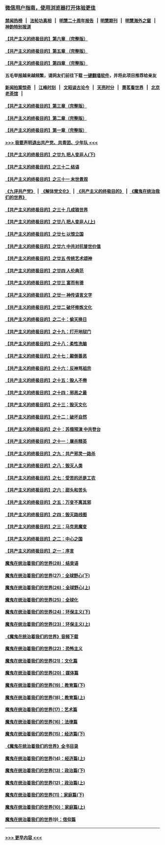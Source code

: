 ### [微信用户指南，使用浏览器打开体验更佳](https://github.com/gfw-breaker/banned-news1/blob/master/indexes/wechat-guide.md?t=0)
#### [禁闻热榜](热点新闻.md?t=0)  &nbsp;&nbsp;|&nbsp;&nbsp; [法轮功真相](https://github.com/gfw-breaker/truth/blob/master/README.md?t=0) &nbsp;&nbsp;|&nbsp;&nbsp; [明慧二十周年报告](https://github.com/gfw-breaker/mh-reports/blob/master/README.md?t=0) &nbsp;&nbsp;|&nbsp;&nbsp;[明慧期刊](https://github.com/gfw-breaker/mh-qikan) &nbsp;&nbsp;|&nbsp;&nbsp; [明慧海外之窗](https://github.com/gfw-breaker/mh-news/blob/master/README.md?t=0) &nbsp;&nbsp;|&nbsp;&nbsp; [神韵特别报道](https://github.com/gfw-breaker/mh-news/blob/master/shenyun.md?t=0)
#### [【共产主义的终极目的】第六章 （完整版）](../pages/nsc422/n11428913.md?t=02161611) 
#### [【共产主义的终极目的】第五章 （完整版）](../pages/nsc422/n11428912.md?t=02161611) 
#### [【共产主义的终极目的】第四章 （完整版）](../pages/nsc422/n11428907.md?t=02161611) 
#### 五毛举报越来越频繁，请网友们前往下载 [一键翻墙软件](https://github.com/gfw-breaker/ssr-accounts)，并将此项目推荐给亲友
#### [新闻拍案惊奇](https://github.com/gfw-breaker/banned-news1/blob/master/pages/link4.md) &nbsp;&nbsp;|&nbsp;&nbsp; [江峰时刻](https://github.com/gfw-breaker/banned-news1/blob/master/pages/link4.md) &nbsp;&nbsp;|&nbsp;&nbsp; [文昭谈古论今](https://github.com/gfw-breaker/banned-news1/blob/master/pages/link4.md) &nbsp;&nbsp;|&nbsp;&nbsp; [天亮时分](https://github.com/gfw-breaker/banned-news1/blob/master/pages/link4.md) &nbsp;&nbsp;|&nbsp;&nbsp; [萧茗看世界](https://github.com/gfw-breaker/banned-news1/blob/master/pages/link4.md) &nbsp;&nbsp;|&nbsp;&nbsp; [北京老茶馆](https://github.com/gfw-breaker/banned-news1/blob/master/pages/link4.md) &nbsp;&nbsp;|&nbsp;&nbsp; 
#### [【共产主义的终极目的】第三章（完整版）](../pages/nsc422/n11428848.md?t=02161611) 
#### [【共产主义的终极目的】第二章（完整版）](../pages/nsc422/n11428831.md?t=02161611) 
#### [【共产主义的终极目的】第一章（完整版）](../pages/nsc422/n11417651.md?t=02161611) 
#### [>>> 我要声明退出共产党、共青团、少年队 <<<](https://github.com/begood0513/goodnews/blob/master/quit/letter.md) 
#### [【共产主义的终极目的】之廿九 把人变非人(下)](../pages/nsc422/n11344140.md?t=02161611) 
#### [【共产主义的终极目的】之三十二 结语](../pages/nsc422/n11360535.md?t=02161611) 
#### [【共产主义的终极目的】之三十一 末世景观](../pages/nsc422/n11351129.md?t=02161611) 
#### [《九评共产党》](https://github.com/begood0513/9ping.md/blob/master/README.md) &nbsp;|&nbsp; [《解体党文化》](../../../../jtdwh.md/blob/master/README.md)  &nbsp;|&nbsp; [《共产主义的终极目的》](../../../../gczydzjmd.md/blob/master/README.md) &nbsp;|&nbsp; [《魔鬼在统治我们的世界》](../../../../mgztzwmdsj.md/blob/master/README.md) 
#### [【共产主义的终极目的】之三十 几成狼世界](../pages/nsc422/n11348280.md?t=02161611) 
#### [【共产主义的终极目的】之廿八 把人变非人(上)](../pages/nsc422/n11340492.md?t=02161611) 
#### [【共产主义的终极目的】之廿七 以恨立国](../pages/nsc422/n11336944.md?t=02161611) 
#### [【共产主义的终极目的】之廿六 中共对抗普世价值](../pages/nsc422/n11324785.md?t=02161611) 
#### [【共产主义的终极目的】之廿五 传统艺术颂神](../pages/nsc422/n11296396.md?t=02161611) 
#### [【共产主义的终极目的】之廿四 人伦典范](../pages/nsc422/n11296397.md?t=02161611) 
#### [【共产主义的终极目的】之廿三 富而有德](../pages/nsc422/n11283598.md?t=02161611) 
#### [【共产主义的终极目的】之廿一 神传语言文字](../pages/nsc422/n11263265.md?t=02161611) 
#### [【共产主义的终极目的】之廿二 破坏修炼文化](../pages/nsc422/n11245728.md?t=02161611) 
#### [【共产主义的终极目的】之二十：偷天换日](../pages/nsc422/n11238846.md?t=02161611) 
#### [【共产主义的终极目的】之十九：打开地狱门](../pages/nsc422/n11206376.md?t=02161611) 
#### [【共产主义的终极目的】之十八：柔性洗脑](../pages/nsc422/n11199994.md?t=02161611) 
#### [【共产主义的终极目的】之十七：颠倒善恶](../pages/nsc422/n11179782.md?t=02161611) 
#### [【共产主义的终极目的】之十六：反神骂祖宗](../pages/nsc422/n11166798.md?t=02161611) 
#### [【共产主义的终极目的】之十五：毁人不倦](../pages/nsc422/n11166792.md?t=02161611) 
#### [【共产主义的终极目的】之十四：邪恶之最](../pages/nsc422/n11150249.md?t=02161611) 
#### [【共产主义的终极目的】之十三：毁灭文化](../pages/nsc422/n11135227.md?t=02161611) 
#### [【共产主义的终极目的】之十二：破坏自然](../pages/nsc422/n11135214.md?t=02161611) 
#### [【共产主义的终极目的】之十：苏俄预演 中共登台](../pages/nsc422/n11118424.md?t=02161611) 
#### [【共产主义的终极目的】之十一：屠杀精英](../pages/nsc422/n11118442.md?t=02161611) 
#### [【共产主义的终极目的】之九：共产邪灵一路杀](../pages/nsc422/n11114139.md?t=02161611) 
#### [【共产主义的终极目的】之八：毁灭人类](../pages/nsc422/n11108503.md?t=02161611) 
#### [【共产主义的终极目的】之七：受苦的还是工农](../pages/nsc422/n11101809.md?t=02161611) 
#### [【共产主义的终极目的】之六：甜头和苦头](../pages/nsc422/n11096971.md?t=02161611) 
#### [【共产主义的终极目的】之五：万变不离其邪](../pages/nsc422/n11091285.md?t=02161611) 
#### [【共产主义的终极目的】之四：毁灭路线图](../pages/nsc422/n11086284.md?t=02161611) 
#### [【共产主义的终极目的】之三：马克思魔变](../pages/nsc422/n11061941.md?t=02161611) 
#### [【共产主义的终极目的】之二：中心之国](../pages/nsc422/n11047728.md?t=02161611) 
#### [【共产主义的终极目的】之一：序言](../pages/nsc422/n11086077.md?t=02161611) 
#### [魔鬼在统治着我们的世界(28)：结束语](../pages/nsc422/n10936246.md?t=02161611) 
#### [魔鬼在统治着我们的世界(27)：全球野心(下)](../pages/nsc422/n10928319.md?t=02161611) 
#### [魔鬼在统治着我们的世界(26)：全球野心(上)](../pages/nsc422/n10900318.md?t=02161611) 
#### [魔鬼在统治着我们的世界(25)：全球化](../pages/nsc422/n10788205.md?t=02161611) 
#### [魔鬼在统治着我们的世界(24)：环保主义(下)](../pages/nsc422/n10695307.md?t=02161611) 
#### [魔鬼在统治着我们的世界(23)：环保主义(上)](../pages/nsc422/n10688613.md?t=02161611) 
#### [《魔鬼在统治着我们的世界》音频下载](../pages/nsc422/n10635553.md?t=02161611) 
#### [魔鬼在统治着我们的世界(22)：恐怖主义](../pages/nsc422/n10614727.md?t=02161611) 
#### [魔鬼在统治着我们的世界(21)：文化篇](../pages/nsc422/n10597706.md?t=02161611) 
#### [魔鬼在统治着我们的世界(20)：媒体篇](../pages/nsc422/n10586579.md?t=02161611) 
#### [魔鬼在统治着我们的世界(19)：教育篇(下)](../pages/nsc422/n10564808.md?t=02161611) 
#### [魔鬼在统治着我们的世界(18)：教育篇(上)](../pages/nsc422/n10526970.md?t=02161611) 
#### [魔鬼在统治着我们的世界(17)：艺术篇](../pages/nsc422/n10499093.md?t=02161611) 
#### [魔鬼在统治着我们的世界(16)：法律篇](../pages/nsc422/n10485969.md?t=02161611) 
#### [魔鬼在统治着我们的世界(15)：经济篇(下)](../pages/nsc422/n10469975.md?t=02161611) 
#### [《魔鬼在统治着我们的世界》全书目录](../pages/nsc422/n10464261.md?t=02161611) 
#### [魔鬼在统治着我们的世界(14)：经济篇(上)](../pages/nsc422/n10457370.md?t=02161611) 
#### [魔鬼在统治着我们的世界(13)：政治篇(下)](../pages/nsc422/n10448270.md?t=02161611) 
#### [魔鬼在统治着我们的世界(12)：政治篇(上)](../pages/nsc422/n10444576.md?t=02161611) 
#### [魔鬼在统治着我们的世界(11)：家庭篇(下)](../pages/nsc422/n10440961.md?t=02161611) 
#### [魔鬼在统治着我们的世界(10)：家庭篇(上)](../pages/nsc422/n10435448.md?t=02161611) 
#### [魔鬼在统治着我们的世界(9)：信仰篇](../pages/nsc422/n10432159.md?t=02161611) 

----
#### [ >>> 更早内容 <<< ](../indexes/nsc422-earlier.md)
